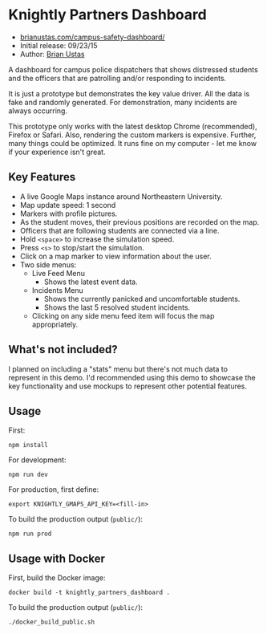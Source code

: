 # Knightly Partners Dashboard

- [brianustas.com/campus-safety-dashboard/](http://brianustas.com/campus-safety-dashboard/)
- Initial release: 09/23/15
- Author: [Brian Ustas](http://brianustas.com)

A dashboard for campus police dispatchers that shows distressed students and the
officers that are patrolling and/or responding to incidents.

It is just a prototype but demonstrates the key value driver. All the data is
fake and randomly generated. For demonstration, many incidents are always
occurring.

This prototype only works with the latest desktop Chrome (recommended), Firefox
or Safari. Also, rendering the custom markers is expensive. Further, many things
could be optimized. It runs fine on my computer - let me know if your experience
isn't great.

## Key Features
- A live Google Maps instance around Northeastern University.
- Map update speed: 1 second
- Markers with profile pictures.
- As the student moves, their previous positions are recorded on the map.
- Officers that are following students are connected via a line.
- Hold `<space>` to increase the simulation speed.
- Press `<s>` to stop/start the simulation.
- Click on a map marker to view information about the user.
- Two side menus:
  - Live Feed Menu
    - Shows the latest event data.
  - Incidents Menu
    - Shows the currently panicked and uncomfortable students.
    - Shows the last 5 resolved student incidents.
  - Clicking on any side menu feed item will focus the map appropriately.

## What's not included?

I planned on including a "stats" menu but there's not much data to represent in
this demo. I'd recommended using this demo to showcase the key functionality and
use mockups to represent other potential features.

## Usage

First:

    npm install

For development:

    npm run dev

For production, first define:

    export KNIGHTLY_GMAPS_API_KEY=<fill-in>

To build the production output (`public/`):

    npm run prod

## Usage with Docker

First, build the Docker image:

    docker build -t knightly_partners_dashboard .

To build the production output (`public/`):

    ./docker_build_public.sh

